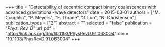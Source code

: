 +++
title = "Detectability of eccentric compact binary coalescences with advanced gravitational-wave detectors"
date = 2015-03-01
authors = ["M. Coughlin", "P. Meyers", "E. Thrane", "J. Luo", "N. Christensen"]
publication_types = ["2"]
abstract = ""
selected = "false"
publication = "*Phys. Rev. D*"
url_pdf = "http://link.aps.org/doi/10.1103/PhysRevD.91.063004"
doi = "10.1103/PhysRevD.91.063004"
+++

